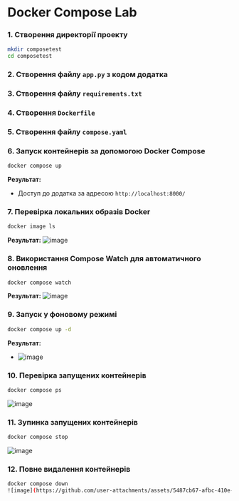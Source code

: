 # Docker Compose Lab

### 1. Створення директорії проекту
```sh
mkdir composetest
cd composetest
```

### 2. Створення файлу `app.py` з кодом додатка

### 3. Створення файлу `requirements.txt`

### 4. Створення `Dockerfile`

### 5. Створення файлу `compose.yaml`

### 6. Запуск контейнерів за допомогою Docker Compose
```sh
docker compose up
```
**Результат:**
- Доступ до додатка за адресою `http://localhost:8000/`

### 7. Перевірка локальних образів Docker
```sh
docker image ls
```
**Результат:**
![image](https://github.com/user-attachments/assets/80ab0238-f1f7-4393-990a-ba5318b292f5)


### 8. Використання Compose Watch для автоматичного оновлення
```sh
docker compose watch
```
**Результат:**
![image](https://github.com/user-attachments/assets/eebef240-a03d-44de-bda5-a0fdaa9eb78c)


### 9. Запуск у фоновому режимі
```sh
docker compose up -d
```
**Результат:**
- ![image](https://github.com/user-attachments/assets/371b7070-4119-4d0a-aa7c-23beb7f99f56)


### 10. Перевірка запущених контейнерів
```sh
docker compose ps
```
![image](https://github.com/user-attachments/assets/83cffce5-4344-4ce8-a720-0df1091d7f71)


### 11. Зупинка запущених контейнерів
```sh
docker compose stop
```
![image](https://github.com/user-attachments/assets/2fd87015-d800-469e-b3bd-041a7b0cb729)

### 12. Повне видалення контейнерів
```sh
docker compose down
![image](https://github.com/user-attachments/assets/5487cb67-afbc-410e-a8e2-4527afc6f1d0)

